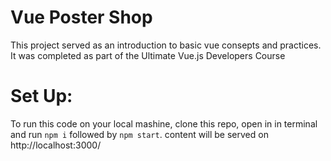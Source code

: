 # Vue Poster Shop 
This project served as an introduction to basic vue consepts and practices. It was completed as part of the Ultimate Vue.js Developers Course

# Set Up:
To run this code on your local mashine, clone this repo, open in in terminal and run ``` npm i ``` followed by ```npm start```. content will be served on http://localhost:3000/
